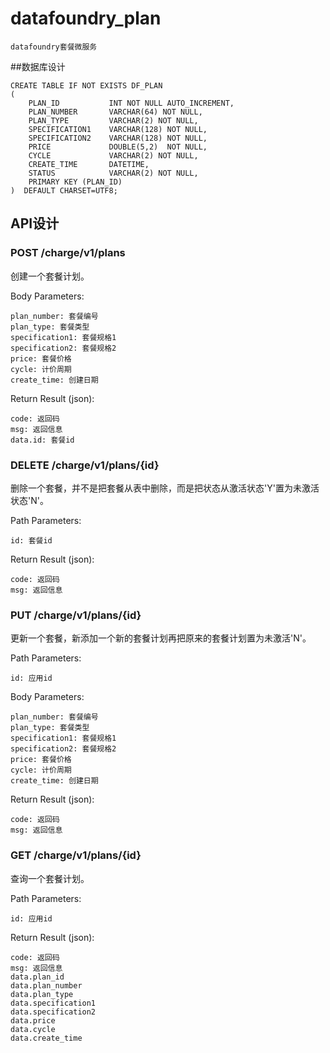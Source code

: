 # datafoundry_plan

```
datafoundry套餐微服务
```

##数据库设计

```
CREATE TABLE IF NOT EXISTS DF_PLAN
(
    PLAN_ID           INT NOT NULL AUTO_INCREMENT,
    PLAN_NUMBER       VARCHAR(64) NOT NULL,
    PLAN_TYPE         VARCHAR(2) NOT NULL,
    SPECIFICATION1    VARCHAR(128) NOT NULL,
    SPECIFICATION2    VARCHAR(128) NOT NULL,
    PRICE             DOUBLE(5,2)  NOT NULL,
    CYCLE             VARCHAR(2) NOT NULL,
    CREATE_TIME       DATETIME,
    STATUS            VARCHAR(2) NOT NULL,
    PRIMARY KEY (PLAN_ID)
)  DEFAULT CHARSET=UTF8;
```

## API设计  

### POST /charge/v1/plans

创建一个套餐计划。

Body Parameters:
```
plan_number: 套餐编号
plan_type: 套餐类型
specification1: 套餐规格1
specification2: 套餐规格2
price: 套餐价格
cycle: 计价周期
create_time: 创建日期
```

Return Result (json):
```
code: 返回码
msg: 返回信息
data.id: 套餐id
```

### DELETE /charge/v1/plans/{id}

删除一个套餐，并不是把套餐从表中删除，而是把状态从激活状态'Y'置为未激活状态'N'。

Path Parameters:
```
id: 套餐id
```

Return Result (json):

```
code: 返回码
msg: 返回信息
```

### PUT /charge/v1/plans/{id}

更新一个套餐，新添加一个新的套餐计划再把原来的套餐计划置为未激活'N'。

Path Parameters:
```
id: 应用id
```

Body Parameters:
```
plan_number: 套餐编号
plan_type: 套餐类型
specification1: 套餐规格1
specification2: 套餐规格2
price: 套餐价格
cycle: 计价周期
create_time: 创建日期
```

Return Result (json):
```
code: 返回码
msg: 返回信息
```

### GET /charge/v1/plans/{id}

查询一个套餐计划。

Path Parameters:
```
id: 应用id
```

Return Result (json):
```
code: 返回码
msg: 返回信息
data.plan_id
data.plan_number
data.plan_type
data.specification1
data.specification2
data.price
data.cycle
data.create_time
```
